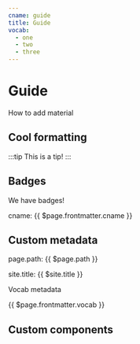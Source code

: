 ```yaml
---
cname: guide
title: Guide
vocab:
  - one
  - two
  - three
---
```


# Guide

How to add material

## Cool formatting

:::tip
This is a tip!
:::

## Badges
We have badges!
<Badge text="tip" type="tip" vertical="middle"/> 
<Badge text="warning" type="warn" vertical="middle"/> 
<Badge text="error" type="error" vertical="middle"/> 

cname: {{ $page.frontmatter.cname }}

## Custom metadata

page.path: {{ $page.path }}

site.title: {{ $site.title }}

Vocab metadata

{{ $page.frontmatter.vocab }}

## Custom components

<toc-box section="speaking">
</toc-box>